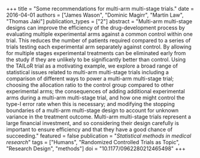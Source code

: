 +++
title = "Some recommendations for multi-arm multi-stage trials."
date = 2016-04-01
authors = ["James Wason", "Dominic Magirr", "Martin Law", "Thomas Jaki"]
publication_types = ["2"]
abstract = "Multi-arm multi-stage designs can improve the efficiency of the drug-development  process by evaluating multiple experimental arms against a common control within one trial. This reduces the number of patients required compared to a series of trials testing each experimental arm separately against control. By allowing for multiple stages experimental treatments can be eliminated early from the study if they are unlikely to be significantly better than control. Using the TAILoR trial as a motivating example, we explore a broad range of statistical issues related to multi-arm multi-stage trials including a comparison of different ways to power a multi-arm multi-stage trial; choosing the allocation ratio to the control group compared to other experimental arms; the consequences of adding additional experimental arms during a multi-arm multi-stage trial, and how one might control the type-I error rate when this is necessary; and modifying the stopping boundaries of a multi-arm multi-stage design to account for unknown variance in the treatment outcome. Multi-arm multi-stage trials represent a large financial investment, and so considering their design carefully is important to ensure efficiency and that they have a good chance of succeeding."
featured = false
publication = "*Statistical methods in medical research*"
tags = ["Humans", "Randomized Controlled Trials as Topic", "Research Design", "methods"]
doi = "10.1177/0962280212465498"
+++

